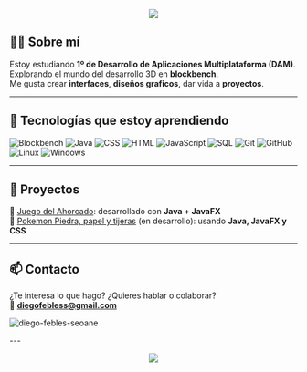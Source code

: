 <!-- Banner -->
<p align="center">
<img src="https://capsule-render.vercel.app/api?type=venom&height=250&color=gradient&text=Soy%20%20Diego%20Febles&section=header&reversal=false&textBg=false&fontAlign=50&fontAlignY=50&fontSize=60&descAlign=50&descAlignY=70&desc=Programador" />

## 👨‍💻 Sobre mí
Estoy estudiando **1º de Desarrollo de Aplicaciones Multiplataforma (DAM)**.  
Explorando el mundo del desarrollo 3D en **blockbench**.  
Me gusta crear **interfaces**, **diseños graficos**, dar vida a **proyectos**.

---

## 🚀 Tecnologías que estoy aprendiendo

![Blockbench](https://img.shields.io/badge/Blockbench-0078D6?style=for-the-badge&logo=blockbench&logoColor=white)
![Java](https://img.shields.io/badge/Java-%23ED8B00.svg?style=for-the-badge&logo=java&logoColor=white)
![CSS](https://img.shields.io/badge/CSS3-1572B6?style=for-the-badge&logo=css3&logoColor=white)
![HTML](https://img.shields.io/badge/HTML5-E34F26?style=for-the-badge&logo=html5&logoColor=white)
![JavaScript](https://img.shields.io/badge/JavaScript-323330?style=for-the-badge&logo=javascript&logoColor=F7DF1E)
![SQL](https://img.shields.io/badge/SQL-4479A1?style=for-the-badge&logo=mysql&logoColor=white)
![Git](https://img.shields.io/badge/Git-F05032?style=for-the-badge&logo=git&logoColor=white)
![GitHub](https://img.shields.io/badge/GitHub-100000?style=for-the-badge&logo=github&logoColor=white)
![Linux](https://img.shields.io/badge/Linux-FCC624?style=for-the-badge&logo=linux&logoColor=black)
![Windows](https://img.shields.io/badge/Windows-0078D6?style=for-the-badge&logo=windows&logoColor=white)


---

## 📂 Proyectos
🔹 [Juego del Ahorcado](https://github.com/diego-febles-seoane/juego-ahorcado): desarrollado con **Java + JavaFX**  
🔹 [Pokemon Piedra, papel y tijeras](https://github.com/diego-febles-seoane/pk-game) (en desarrollo): usando **Java, JavaFX y CSS**

---

## 📫 Contacto
¿Te interesa lo que hago? ¿Quieres hablar o colaborar?  
📩 **diegofebless@gmail.com**

<p align="left"> <img src="https://komarev.com/ghpvc/?username=alejandrosalazargonzalez&label=Profile%20views&color=0e75b6&style=flat" alt="diego-febles-seoane" /> </p>
</p>
---

<p align="center">
  <img src="https://readme-typing-svg.demolab.com?font=Times+New+Roman&size=36&pause=1000&color=F70404&background=FFFFFF00&center=true&vCenter=true&multiline=true&width=600&height=100&lines=Hoy+y+siempre+programador;-------%E2%9D%A4%EF%B8%8F--------"  />
</p>

